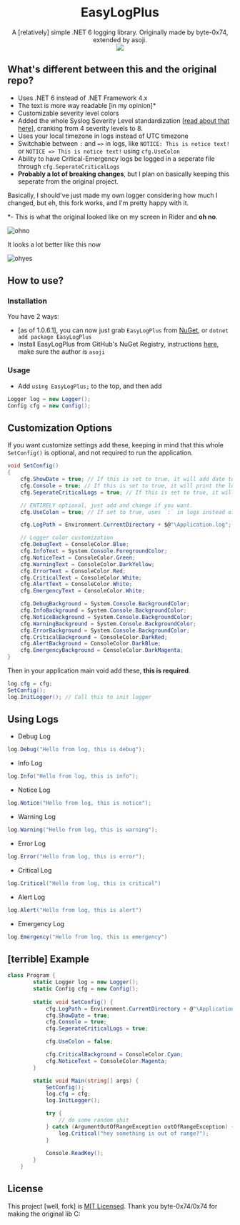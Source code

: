 <h1 align="center">
  EasyLogPlus
</h1>
<p align="center">
  A [relatively] simple .NET 6 logging library. Originally made by byte-0x74, extended by asoji.
  <br>
  <img src="https://user-images.githubusercontent.com/99072163/186907762-6b24191b-86a0-40c7-acf3-ed2286aed5b8.png">
</p>

## What's different between this and the original repo?
- Uses .NET 6 instead of .NET Framework 4.x
- The text is more way readable [in my opinion]*
- Customizable severity level colors
- Added the whole Syslog Severity Level standardization [[read about that here](https://en.wikipedia.org/wiki/Syslog#Severity_level)], cranking from 4 severity levels to 8.
- Uses your local timezone in logs instead of UTC timezone
- Switchable between `:` and `=>` in logs, like `NOTICE: This is notice text!` or `NOTICE => This is notice text!` using `cfg.UseColon`
- Ability to have Critical-Emergency logs be logged in a seperate file through `cfg.SeperateCriticalLogs`
- **Probably a lot of breaking changes**, but I plan on basically keeping this seperate from the original project.

Basically, I should've just made my own logger considering how much I changed, but eh, this fork works, and I'm pretty happy with it. 

*- This is what the original looked like on my screen in Rider and **oh no**.

![ohno](https://user-images.githubusercontent.com/99072163/186800223-deffa9b9-eea4-40bc-a148-5d3262abf8de.png)

It looks a lot better like this now

![ohyes](https://user-images.githubusercontent.com/99072163/186800405-88117e0d-6ce8-4504-97cd-b477f15cfd78.png)

## How to use?
### Installation
You have 2 ways:
- [as of 1.0.6.1], you can now just grab `EasyLogPlus` from [NuGet](https://www.nuget.org/packages/EasyLogPlus/), or `dotnet add package EasyLogPlus`
- Install EasyLogPlus from GitHub's NuGet Registry, instructions [here](https://docs.github.com/en/packages/working-with-a-github-packages-registry/working-with-the-nuget-registry#installing-a-package), make sure the author is `asoji`

### Usage
- Add `using EasyLogPlus;` to the top, and then add
```cs
Logger log = new Logger();
Config cfg = new Config();
```


## Customization Options
If you want customize settings add these, keeping in mind that this whole `SetConfig()` is optional, and not required to run the application.
```cs
void SetConfig()
{
    cfg.ShowDate = true; // If this is set to true, it will add date to the log
    cfg.Console = true; // If this is set to true, it will print the log to Console too
    cfg.SeperateCriticalLogs = true; // If this is set to true, it will print Critical-Emergency logs to a seperate log file

    // ENTIRELY optional, just add and change if you want.
    cfg.UseColon = true; // If set to true, uses `:` in logs instead of `=>`

    cfg.LogPath = Environment.CurrentDirectory + $@"\Application.log"; // Sets where your Log saves and under what name

    // Logger color customization
    cfg.DebugText = ConsoleColor.Blue;
    cfg.InfoText = System.Console.ForegroundColor;
    cfg.NoticeText = ConsoleColor.Green;
    cfg.WarningText = ConsoleColor.DarkYellow;
    cfg.ErrorText = ConsoleColor.Red;
    cfg.CriticalText = ConsoleColor.White;
    cfg.AlertText = ConsoleColor.White;
    cfg.EmergencyText = ConsoleColor.White;

    cfg.DebugBackground = System.Console.BackgroundColor;
    cfg.InfoBackground = System.Console.BackgroundColor;
    cfg.NoticeBackground = System.Console.BackgroundColor;
    cfg.WarningBackground = System.Console.BackgroundColor;
    cfg.ErrorBackground = System.Console.BackgroundColor;
    cfg.CriticalBackground = ConsoleColor.DarkRed;
    cfg.AlertBackground = ConsoleColor.DarkBlue;
    cfg.EmergencyBackground = ConsoleColor.DarkMagenta;
}
```
Then in your application main void add these, **this is required**.
```cs
log.cfg = cfg;
SetConfig();
log.InitLogger(); // Call this to init logger
```

## Using Logs
- Debug Log
```cs
log.Debug("Hello from log, this is debug");
```

- Info Log
```cs
log.Info("Hello from log, this is info");
```

- Notice Log
```cs
log.Notice("Hello from log, this is notice");
```

- Warning Log
```cs
log.Warning("Hello from log, this is warning");
```

- Error Log
```cs
log.Error("Hello from log, this is error");
```

- Critical Log
```cs
log.Critical("Hello from log, this is critical")
```

- Alert Log
```cs
log.Alert("Hello from log, this is alert")
```

- Emergency Log
```cs
log.Emergency("Hello from log, this is emergency")
```

## [terrible] Example

```cs
class Program {
        static Logger log = new Logger();
        static Config cfg = new Config();
        
        static void SetConfig() {
            cfg.LogPath = Environment.CurrentDirectory + @"\Application.log";
            cfg.ShowDate = true;
            cfg.Console = true;
            cfg.SeperateCriticalLogs = true;

            cfg.UseColon = false;

            cfg.CriticalBackground = ConsoleColor.Cyan;
            cfg.NoticeText = ConsoleColor.Magenta;
        }

        static void Main(string[] args) {
            SetConfig();
            log.cfg = cfg;
            log.InitLogger();

            try {
                // do some random shit
            } catch (ArgumentOutOfRangeException outOfRangeException) {
                log.Critical("hey something is out of range?");
            }
            
            Console.ReadKey();
        }
    }
```

## License

This project [well, fork] is [MIT Licensed](LICENSE). Thank you byte-0x74/0x74 for making the original lib C:
